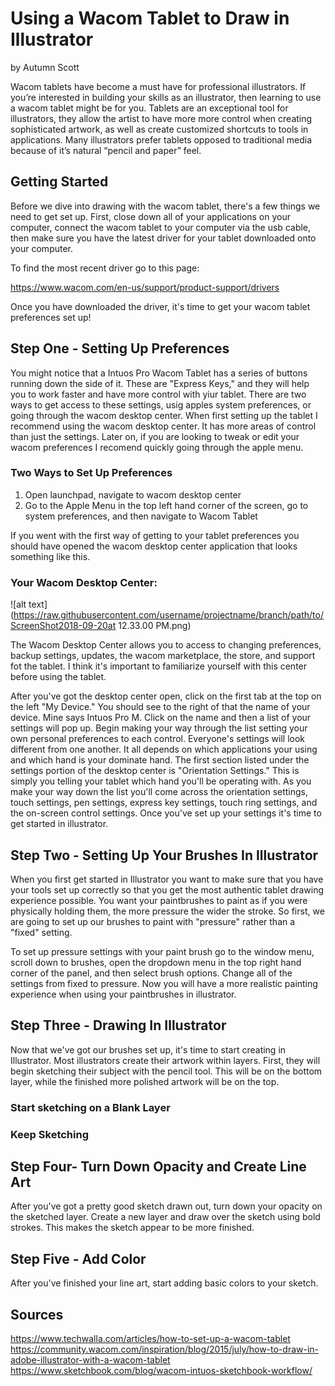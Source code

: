 # Using a Wacom Tablet to Draw in Illustrator
by Autumn Scott

Wacom tablets have become a must have for professional illustrators. If you’re interested in building your skills as an illustrator, then learning to use a wacom tablet might be for you. Tablets are an exceptional tool for illustrators, they allow the artist to have more more control when creating sophisticated artwork, as well as create customized shortcuts to tools in applications. Many illustrators prefer tablets opposed to traditional media because of it’s natural “pencil and paper” feel. 

## Getting Started
Before we dive into drawing with the wacom tablet, there's a few things we need to get set up. First, close down all of your applications on your computer, connect the wacom tablet to your computer via the usb cable, then make sure you have the latest driver for your tablet downloaded onto your computer. 

To find the most recent driver go to this page:

https://www.wacom.com/en-us/support/product-support/drivers

Once you have downloaded the driver, it's time to get your wacom tablet preferences set up!

## Step One - Setting Up Preferences

You might notice that a Intuos Pro Wacom Tablet has a series of buttons running down the side of it. These are "Express Keys," and they will help you to work faster and have more control with yiur tablet. There are two ways to get access to these settings, usig apples system preferences, or going through the wacom desktop center. When first setting up the tablet I recommend using the wacom desktop center. It has more areas of control than just the settings. Later on, if you are looking to tweak or edit your wacom preferences I recomend quickly going through the apple menu.

### Two Ways to Set Up Preferences
1. Open launchpad, navigate to wacom desktop center
2. Go to the Apple Menu in the top left hand corner of the screen, go to system preferences, and then navigate to Wacom Tablet

If you went with the first way of getting to your tablet preferences you should have opened the wacom desktop center application that looks something like this.

### Your Wacom Desktop Center:

![alt text](https://raw.githubusercontent.com/username/projectname/branch/path/to/ScreenShot2018-09-20at 12.33.00 PM.png)


The Wacom Desktop Center allows you to access to changing preferences, backup settings, updates, the wacom marketplace, the store, and support fot the tablet. I think it's important to familiarize yourself with this center before using the tablet.

After you've got the desktop center open, click on the first tab at the top on the left "My Device." You should see to the right of that the name of your device. Mine says Intuos Pro M. Click on the name and then a list of your settings will pop up. Begin making your way through the list setting your own personal preferences to each control. Everyone's settings will look different from one another. It all depends on which applications your using and which hand is your dominate hand. The first section listed under the settings portion of the desktop center is "Orientation Settings." This is simply you telling your tablet which hand you'll be operating with. As you make your way down the list you'll come across the orientation settings, touch settings, pen settings, express key settings, touch ring settings, and the on-screen control settings. Once you've set up your settings it's time to get started in illustrator.

## Step Two - Setting Up Your Brushes In Illustrator

When you first get started in Illustrator you want to make sure that you have your tools set up correctly so that you get the most authentic tablet drawing experience possible. You want your paintbrushes to paint as if you were physically holding them, the more pressure the wider the stroke. So first, we are going to set up our brushes to paint with "pressure" rather than a "fixed" setting. 

To set up pressure settings with your paint brush go to the window menu, scroll down to brushes, open the dropdown menu in the top right hand corner of the panel, and then select brush options. Change all of the settings from fixed to pressure. Now you will have a more realistic painting experience when using your paintbrushes in illustrator. 

## Step Three - Drawing In Illustrator

Now that we've got our brushes set up, it's time to start creating in Illustrator. Most illustrators create their artwork within layers. First, they will begin sketching their subject with the pencil tool. This will be on the bottom layer, while the finished more polished artwork will be on the top. 

### Start sketching on a Blank Layer

### Keep Sketching

## Step Four- Turn Down Opacity and Create Line Art

After you've got a pretty good sketch drawn out, turn down your opacity on the sketched layer. Create a new layer and draw over the sketch using bold strokes. This makes the sketch appear to be more finished.

## Step Five - Add Color

After you've finished your line art, start adding basic colors to your sketch. 



## Sources
https://www.techwalla.com/articles/how-to-set-up-a-wacom-tablet
https://community.wacom.com/inspiration/blog/2015/july/how-to-draw-in-adobe-illustrator-with-a-wacom-tablet
https://www.sketchbook.com/blog/wacom-intuos-sketchbook-workflow/
